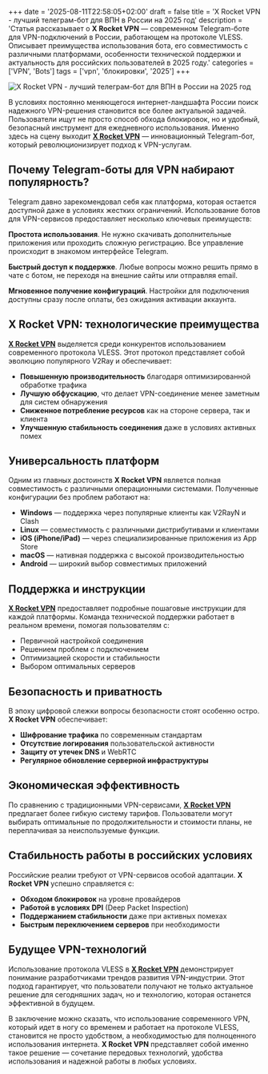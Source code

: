 +++
date = '2025-08-11T22:58:05+02:00'
draft = false
title = 'X Rocket VPN - лучший телеграм-бот для ВПН в России на 2025 год'
description = 'Статья рассказывает о **X Rocket VPN** — современном Telegram-боте для VPN-подключений в России, работающем на протоколе VLESS. Описывает преимущества использования бота, его совместимость с различными платформами, особенности технической поддержки и актуальность для российских пользователей в 2025 году.'
categories = ['VPN', 'Bots']
tags = ['vpn', 'блокировки', '2025']
+++

![X Rocket VPN - лучший телеграм-бот для ВПН в России на 2025 год](https://ladyfly-content.fra1.cdn.digitaloceanspaces.com/5CA70700-6B5E-4B15-A3BF-DCA9033613BE.jpeg)

В условиях постоянно меняющегося интернет-ландшафта России поиск надежного VPN-решения становится все более актуальной задачей. Пользователи ищут не просто способ обхода блокировок, но и удобный, безопасный инструмент для ежедневного использования. Именно здесь на сцену выходит **[X Rocket VPN](https://t.me/X_Rocket_VPN_bot?start=ref-b-9)** — инновационный Telegram-бот, который революционизирует подход к VPN-услугам.

## Почему Telegram-боты для VPN набирают популярность?

Telegram давно зарекомендовал себя как платформа, которая остается доступной даже в условиях жестких ограничений. Использование ботов для VPN-сервисов предоставляет несколько ключевых преимуществ:

**Простота использования**. Не нужно скачивать дополнительные приложения или проходить сложную регистрацию. Все управление происходит в знакомом интерфейсе Telegram.

**Быстрый доступ к поддержке**. Любые вопросы можно решить прямо в чате с ботом, не переходя на внешние сайты или отправляя email.

**Мгновенное получение конфигураций**. Настройки для подключения доступны сразу после оплаты, без ожидания активации аккаунта.

## X Rocket VPN: технологические преимущества

**[X Rocket VPN](https://t.me/X_Rocket_VPN_bot?start=ref-b-9)** выделяется среди конкурентов использованием современного протокола VLESS. Этот протокол представляет собой эволюцию популярного V2Ray и обеспечивает:

- **Повышенную производительность** благодаря оптимизированной обработке трафика
- **Лучшую обфускацию**, что делает VPN-соединение менее заметным для систем обнаружения
- **Сниженное потребление ресурсов** как на стороне сервера, так и клиента
- **Улучшенную стабильность соединения** даже в условиях активных помех

## Универсальность платформ

Одним из главных достоинств **X Rocket VPN** является полная совместимость с различными операционными системами. Полученные конфигурации без проблем работают на:

- **Windows** — поддержка через популярные клиенты как V2RayN и Clash
- **Linux** — совместимость с различными дистрибутивами и клиентами
- **iOS (iPhone/iPad)** — через специализированные приложения из App Store
- **macOS** — нативная поддержка с высокой производительностью
- **Android** — широкий выбор совместимых приложений

## Поддержка и инструкции

**[X Rocket VPN](https://t.me/X_Rocket_VPN_bot?start=ref-b-9)** предоставляет подробные пошаговые инструкции для каждой платформы. Команда технической поддержки работает в реальном времени, помогая пользователям с:

- Первичной настройкой соединения
- Решением проблем с подключением
- Оптимизацией скорости и стабильности
- Выбором оптимальных серверов

## Безопасность и приватность

В эпоху цифровой слежки вопросы безопасности стоят особенно остро. **X Rocket VPN** обеспечивает:

- **Шифрование трафика** по современным стандартам
- **Отсутствие логирования** пользовательской активности
- **Защиту от утечек DNS** и WebRTC
- **Регулярное обновление серверной инфраструктуры**

## Экономическая эффективность

По сравнению с традиционными VPN-сервисами, **[X Rocket VPN](https://t.me/X_Rocket_VPN_bot?start=ref-b-9)** предлагает более гибкую систему тарифов. Пользователи могут выбирать оптимальные по продолжительности и стоимости планы, не переплачивая за неиспользуемые функции.

## Стабильность работы в российских условиях

Российские реалии требуют от VPN-сервисов особой адаптации. **X Rocket VPN** успешно справляется с:

- **Обходом блокировок** на уровне провайдеров
- **Работой в условиях DPI** (Deep Packet Inspection)
- **Поддержанием стабильности** даже при активных помехах
- **Быстрым переключением серверов** при необходимости

## Будущее VPN-технологий

Использование протокола VLESS в **[X Rocket VPN](https://t.me/X_Rocket_VPN_bot?start=ref-b-9)** демонстрирует понимание разработчиками трендов развития VPN-индустрии. Этот подход гарантирует, что пользователи получают не только актуальное решение для сегодняшних задач, но и технологию, которая останется эффективной в будущем.

В заключение можно сказать, что использование современного VPN, который идет в ногу со временем и работает на протоколе VLESS, становится не просто удобством, а необходимостью для полноценного использования интернета. **X Rocket VPN** представляет собой именно такое решение — сочетание передовых технологий, удобства использования и надежной работы в любых условиях.